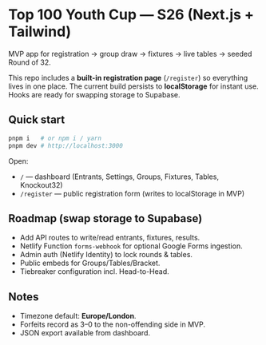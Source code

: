 # Top 100 Youth Cup — S26 (Next.js + Tailwind)

MVP app for registration → group draw → fixtures → live tables → seeded Round of 32.

This repo includes a **built-in registration page** (`/register`) so everything lives in one place.
The current build persists to **localStorage** for instant use. Hooks are ready for swapping storage to Supabase.

## Quick start

```bash
pnpm i   # or npm i / yarn
pnpm dev # http://localhost:3000
```

Open:
- `/` — dashboard (Entrants, Settings, Groups, Fixtures, Tables, Knockout32)
- `/register` — public registration form (writes to localStorage in MVP)

## Roadmap (swap storage to Supabase)

- Add API routes to write/read entrants, fixtures, results.
- Netlify Function `forms-webhook` for optional Google Forms ingestion.
- Admin auth (Netlify Identity) to lock rounds & tables.
- Public embeds for Groups/Tables/Bracket.
- Tiebreaker configuration incl. Head-to-Head.

## Notes
- Timezone default: **Europe/London**.
- Forfeits record as 3–0 to the non-offending side in MVP.
- JSON export available from dashboard.
